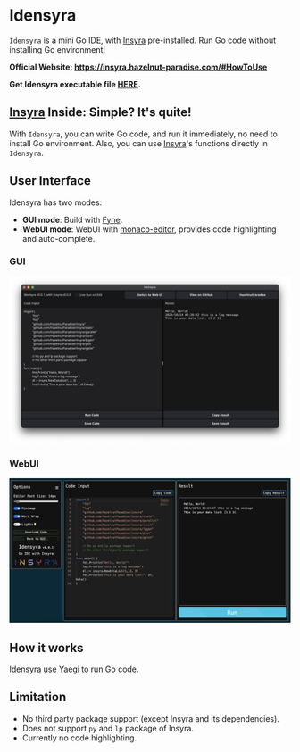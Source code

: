 # Idensyra

`Idensyra` is a mini Go IDE, with [Insyra](https://github.com/HazelnutParadise/insyra) pre-installed. Run Go code without installing Go environment!

**Official Website: https://insyra.hazelnut-paradise.com/#HowToUse**

**Get Idensyra executable file [HERE](https://github.com/HazelnutParadise/idensyra/releases).**

## [Insyra](https://github.com/HazelnutParadise/insyra) Inside: Simple? It's quite!

With `Idensyra`, you can write Go code, and run it immediately, no need to install Go environment. Also, you can use [Insyra](https://github.com/HazelnutParadise/insyra)'s functions directly in `Idensyra`.

## User Interface

Idensyra has two modes:

- **GUI mode**: Build with [Fyne](https://github.com/fyne-io/fyne).
- **WebUI mode**: WebUI with [monaco-editor](https://github.com/microsoft/monaco-editor), provides code highlighting and auto-complete.

### GUI

![GUI example](./gui_example.png)

### WebUI

![WebUI example](./webui_example.png)

## How it works

Idensyra use [Yaegi](https://github.com/traefik/yaegi) to run Go code.

## Limitation

- No third party package support (except Insyra and its dependencies).
- Does not support `py` and `lp` package of Insyra.
- Currently no code highlighting.
